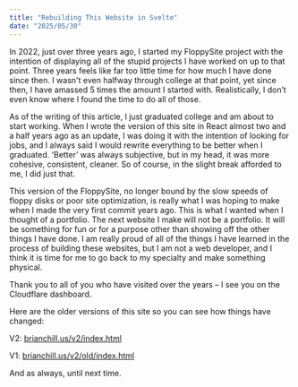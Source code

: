 ```yaml
---
title: "Rebuilding This Website in Svelte"
date: "2025/05/30"
---
```


In 2022, just over three years ago, I started my FloppySite project with the intention of displaying all of the stupid projects I have worked on up to that point. Three years feels like far too little time for how much I have done since then. I wasn't even halfway through college at that point, yet since then, I have amassed 5 times the amount I started with. Realistically, I don’t even know where I found the time to do all of those. 

As of the writing of this article, I just graduated college and am about to start working. When I wrote the version of this site in React almost two and a half years ago as an update, I was doing it with the intention of looking for jobs, and I always said I would rewrite everything to be better when I graduated. ‘Better’ was always subjective, but in my head, it was more cohesive, consistent, cleaner. So of course, in the slight break afforded to me, I did just that. 

This version of the FloppySite, no longer bound by the slow speeds of floppy disks or poor site optimization, is really what I was hoping to make when I made the very first commit years ago. This is what I wanted when I thought of a portfolio. The next website I make will not be a portfolio. It will be something for fun or for a purpose other than showing off the other things I have done. I am really proud of all of the things I have learned in the process of building these websites, but I am not a web developer, and I think it is time for me to go back to my specialty and make something physical.

Thank you to all of you who have visited over the years – I see you on the Cloudflare dashboard.

Here are the older versions of this site so you can see how things have changed:

V2: <a href="/v2/index.html">brianchill.us/v2/index.html</a>

V1: <a href="/v2/old/index.html">brianchill.us/v2/old/index.html</a>

And as always, until next time.
